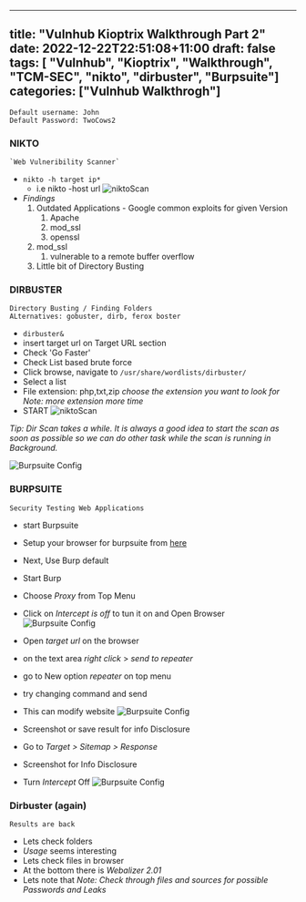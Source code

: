 
---
title: "Vulnhub Kioptrix Walkthrough Part 2"
date: 2022-12-22T22:51:08+11:00
draft: false
tags: [ "Vulnhub", "Kioptrix", "Walkthrough", "TCM-SEC", "nikto", "dirbuster", "Burpsuite"]
categories: ["Vulnhub Walkthrogh"]
---

```
Default username: John
Default Password: TwoCows2
```
### NIKTO
	`Web Vulneribility Scanner`
- `nikto -h target ip*`
	- i.e nikto -host url
![niktoScan](/posts/img/kioptrixwt2_1.png)
- *Findings*
	1. Outdated Applications - Google common exploits for given Version
		1) Apache
		2) mod_ssl
		3) openssl
	2) mod_ssl 
		1) vulnerable to a remote buffer overflow
	3) Little bit of Directory Busting

### DIRBUSTER
	Directory Busting / Finding Folders
	ALternatives: gobuster, dirb, ferox boster

- `dirbuster&`
- insert target url on Target URL section
- Check 'Go Faster'
- Check List based brute force
- Click browse, navigate to `/usr/share/wordlists/dirbuster/`
- Select a list
- File extension: php,txt,zip _choose the extension you want to look for_ 
_*Note: more extension more time*_
- START
![niktoScan](/posts/img/kioptrixwt2_2.png)

*_Tip: Dir Scan takes a while. It is always a good idea to start the scan as soon as possible so we can do other task while the scan is running in Background._*

![Burpsuite Config](/posts/img/kioptrixwt2_3.png)

### BURPSUITE
	Security Testing Web Applications

- start Burpsuite
- Setup your browser for burpsuite from [here]()
- Next, Use Burp default
- Start Burp
- Choose _Proxy_ from Top Menu
- Click on *Intercept is off* to tun it on and Open Browser
![Burpsuite Config](/posts/img/kioptrixwt2_4.png)

- Open _target url_ on the browser
- on the text area _right click_ > _send to repeater_
- go to New option _repeater_ on top menu
- try changing command and send
- This can modify website
![Burpsuite Config](/posts/img/kioptrixwt2_5.png)

- Screenshot or save result for info Disclosure
- Go to _Target > Sitemap > Response_ 
- Screenshot for Info Disclosure
- Turn _Intercept_ Off
![Burpsuite Config](/posts/img/kioptrixwt2_6.png)


### Dirbuster (again)
	Results are back

- Lets check folders
- _Usage_ seems interesting
- Lets check files in browser
- At the bottom there is *Webalizer 2.01* 
- Lets note that
*_Note: Check through files and sources for possible Passwords and Leaks_*
